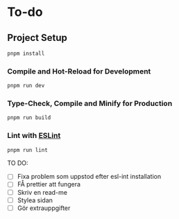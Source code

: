 # To-do


## Project Setup

```sh
pnpm install
```

### Compile and Hot-Reload for Development

```sh
pnpm run dev
```

### Type-Check, Compile and Minify for Production

```sh
pnpm run build
```

### Lint with [ESLint](https://eslint.org/)

```sh
pnpm run lint
```




TO DO: 
- [ ] Fixa problem som uppstod efter esl-int installation
- [ ] FÅ prettier att fungera 
- [ ] Skriv en read-me 
- [ ] Stylea sidan
- [ ] Gör extrauppgifter
